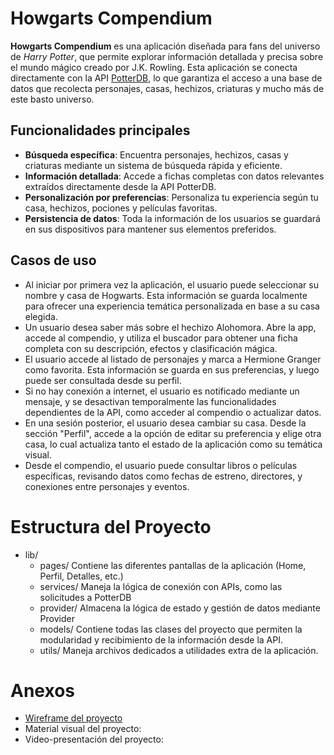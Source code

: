 # Howgarts Compendium

**Howgarts Compendium** es una aplicación diseñada para fans del universo de *Harry Potter*, que permite explorar información detallada y precisa sobre el mundo mágico creado por J.K. Rowling. Esta aplicación se conecta directamente con la API [PotterDB](https://potterdb.com/), lo que garantiza el acceso a una base de datos que recolecta personajes, casas, hechizos, criaturas y mucho más de este basto universo.

## Funcionalidades principales

- **Búsqueda específica**: Encuentra personajes, hechizos, casas y criaturas mediante un sistema de búsqueda rápida y eficiente.
- **Información detallada**: Accede a fichas completas con datos relevantes extraídos directamente desde la API PotterDB.
- **Personalización por preferencias**: Personaliza tu experiencia según tu casa, hechizos, pociones y películas favoritas.
- **Persistencia de datos**: Toda la información de los usuarios se guardará en sus dispositivos para mantener sus elementos preferidos.

## Casos de uso
- Al iniciar por primera vez la aplicación, el usuario puede seleccionar su nombre y casa de Hogwarts. Esta información se guarda localmente para ofrecer una experiencia temática personalizada en base a su casa elegida.
- Un usuario desea saber más sobre el hechizo Alohomora. Abre la app, accede al compendio, y utiliza el buscador para obtener una ficha completa con su descripción, efectos y clasificación mágica.
- El usuario accede al listado de personajes y marca a Hermione Granger como favorita. Esta información se guarda en sus preferencias, y luego puede ser consultada desde su perfil.
- Si no hay conexión a internet, el usuario es notificado mediante un mensaje, y se desactivan temporalmente las funcionalidades dependientes de la API, como acceder al compendio o actualizar datos.
- En una sesión posterior, el usuario desea cambiar su casa. Desde la sección "Perfil", accede a la opción de editar su preferencia y elige otra casa, lo cual actualiza tanto el estado de la aplicación como su temática visual.
- Desde el compendio, el usuario puede consultar libros o películas específicas, revisando datos como fechas de estreno, directores, y conexiones entre personajes y eventos.

# Estructura del Proyecto

- lib/
  - pages/ Contiene las diferentes pantallas de la aplicación (Home, Perfil, Detalles, etc.)
  - services/ Maneja la lógica de conexión con APIs, como las solicitudes a PotterDB
  - provider/ Almacena la lógica de estado y gestión de datos mediante Provider
  - models/ Contiene todas las clases del proyecto que permiten la modularidad y recibimiento de la información desde la API.
  - utils/ Maneja archivos dedicados a utilidades extra de la aplicación.

# Anexos
- [Wireframe del proyecto](https://drive.google.com/file/d/1FbzjnW2xx8KoXnVahpZ2RUmN0pvkAgFP/view?usp=sharing)
- Material visual del proyecto:
- Video-presentación del proyecto:
